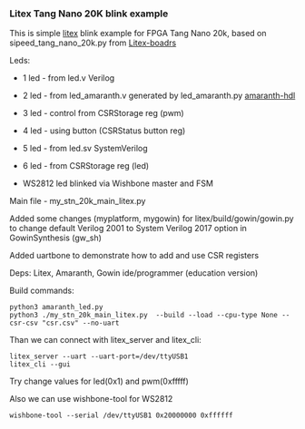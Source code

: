 ### Litex Tang Nano 20K blink example

This is simple [litex](https://github.com/enjoy-digital/litex) blink example for FPGA Tang Nano 20k, based on sipeed_tang_nano_20k.py from
[Litex-boadrs](https://github.com/litex-hub/litex-boards/tree/master)

Leds:
- 1 led - from led.v Verilog
- 2 led - from led_amaranth.v generated by led_amaranth.py [amaranth-hdl](https://github.com/amaranth-lang/amaranth)
- 3 led - control from CSRStorage reg (pwm)
- 4 led - using button (CSRStatus button reg)
- 5 led - from led.sv SystemVerilog
- 6 led - from CSRStorage reg (led)

- WS2812 led blinked via Wishbone master and FSM

Main file - my_stn_20k_main_litex.py

Added some changes (myplatform, mygowin) for litex/build/gowin/gowin.py to change default Verilog 2001 to System Verilog 2017 option in GowinSynthesis (gw_sh)

Added uartbone to demonstrate how to add and use CSR registers

Deps: Litex, Amaranth, Gowin ide/programmer (education version)

Build commands: 
```
python3 amaranth_led.py
python3 ./my_stn_20k_main_litex.py  --build --load --cpu-type None --csr-csv "csr.csv" --no-uart
```
 
Than we can connect with litex_server and litex_cli:
```
litex_server --uart --uart-port=/dev/ttyUSB1
litex_cli --gui
```
Try change values for led(0x1) and pwm(0xfffff)

Also we can use wishbone-tool for WS2812
```
wishbone-tool --serial /dev/ttyUSB1 0x20000000 0xffffff  
```